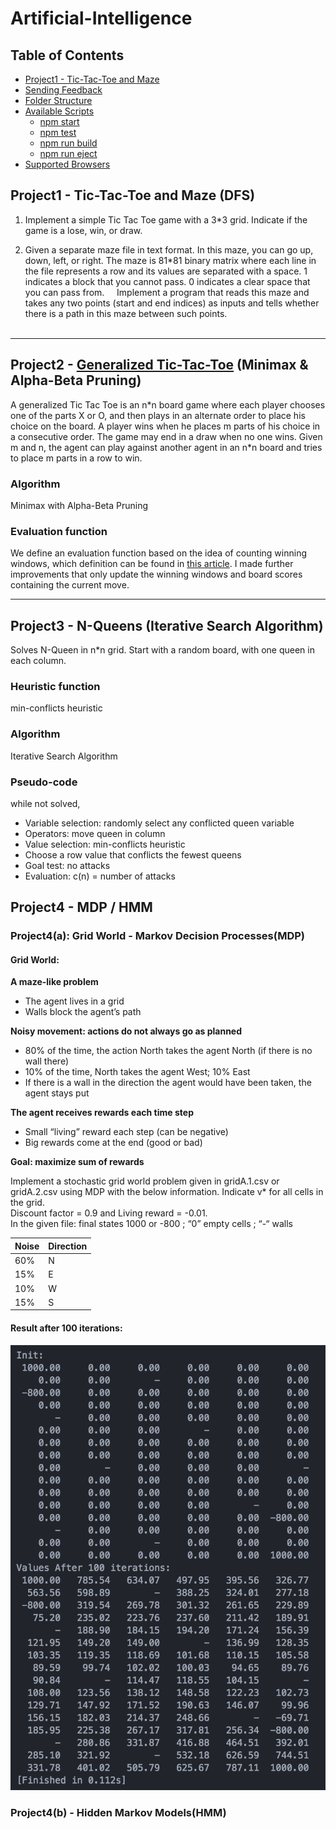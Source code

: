 # Artificial-Intelligence

## Table of Contents

- [Project1 - Tic-Tac-Toe and Maze](#project1-tic-tac-toe-and-maze)
- [Sending Feedback](#sending-feedback)
- [Folder Structure](#folder-structure)
- [Available Scripts](#available-scripts)
  - [npm start](#npm-start)
  - [npm test](#npm-test)
  - [npm run build](#npm-run-build)
  - [npm run eject](#npm-run-eject)
- [Supported Browsers](#supported-browsers)

<a name="project1-tic-tac-toe-and-maze"/>

## Project1 - Tic-Tac-Toe and Maze (DFS)
1. Implement	a	simple Tic Tac Toe game with a 3\*3 grid. Indicate if the	game is a lose, win, or draw.

2. Given a separate maze file in text format. In this maze, you can go up, down, left, or right. The maze is 81\*81 binary matrix where each line in the file represents a row and its values are separated with a space. 1 indicates a block that you cannot pass. 0 indicates a clear space that you can pass from.	  	  
Implement a	program that reads this maze and takes any two points (start and end indices)	as inputs	and	tells	whether	there	is a path	in this	maze between such points.	
  
***

## Project2 - [Generalized Tic-Tac-Toe](https://github.com/fengvyi/Generalized-Tic-Tac-Toe) (Minimax & Alpha-Beta Pruning)
A generalized Tic Tac Toe is an n\*n board game where each player chooses one of the parts X or O, and then plays in an alternate order to place his choice on the board. A player wins when he places m parts of	his	choice in	a	consecutive	order. The game may end in a draw when no one wins.	
Given m and n, the agent can play against another agent in an n\*n board and tries to place m parts in a row to win.	  

### Algorithm
Minimax with Alpha-Beta Pruning

### Evaluation function
We define an evaluation function based on the idea of counting winning
windows, which definition can be found in [this article](https://web.stanford.edu/class/cs221/2017/restricted/p-final/xiaotihu/final.pdf). I made further improvements that only update the winning windows and board scores containing the current move.

***

## Project3 - N-Queens (Iterative Search	Algorithm)
Solves N-Queen in n*n grid. Start with a random board, with one queen in each column.

### Heuristic function
min-conflicts heuristic

### Algorithm 
Iterative Search	Algorithm

### Pseudo-code
while not solved,
   * Variable selection: randomly select any conflicted queen variable
   * Operators: move queen in column
   * Value selection: min-conflicts heuristic
   * Choose a row value that conflicts the fewest queens
   * Goal test: no attacks 
   * Evaluation: c(n) = number of attacks

## Project4 - MDP / HMM
### Project4(a): Grid World - Markov Decision Processes(MDP)
#### Grid World:
**A maze-like problem**
* The agent lives in a grid
* Walls block the agent’s path

**Noisy movement: actions do not always go as planned**
* 80% of the time, the action North takes the agent North 
  (if there is no wall there)
* 10% of the time, North takes the agent West; 10% East
* If there is a wall in the direction the agent would have been taken, the agent stays put

**The agent receives rewards each time step**
* Small “living” reward each step (can be negative)
* Big rewards come at the end (good or bad)

**Goal: maximize sum of rewards**

Implement a stochastic grid world problem given in gridA.1.csv or gridA.2.csv using MDP with the below information. Indicate v* for all cells in the grid.<br>
Discount factor = 0.9  and  Living reward = -0.01.<br>
In the given file: final states 1000 or -800 ; “0” empty cells ; “-“ walls<br>

| Noise | Direction |
| --- | -- |
| 60% | N |
| 15% | E |
| 10% | W |
| 15% | S |

#### Result after 100 iterations:
![](https://github.com/fengvyi/Artificial-Intelligence/blob/master/project4/project4a/Screen%20Shot%202018-04-30%20at%208.55.48%20PM.png)

### Project4(b) - Hidden Markov Models(HMM)
